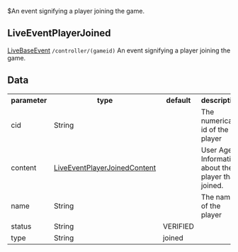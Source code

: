 $An event signifying a player joining the game.
## LiveEventPlayerJoined
<span class="extends"><a href="/enum/LiveBaseEvent">LiveBaseEvent</a></span>
<span class="channel"><code>/controller/(gameid)</code></span>
An event signifying a player joining the game.

## Data
<table>
  <tr>
    <th>parameter</th>
    <th>type</th>
    <th>default</th>
    <th>description</th>
  </tr>
  <tr>
    <td>cid</td>
    <td>String</td>
    <td></td>
    <td>The numerical id of the player</td>
  </tr>
  <tr>
    <td>content</td>
    <td><a href="/enum/LiveEventPlayerJoinedContent">LiveEventPlayerJoinedContent</a></td>
    <td></td>
    <td>User Agent Information about the player that joined.</td>
  </tr>
  <tr>
    <td>name</td>
    <td>String</td>
    <td></td>
    <td>The name of the player</td>
  </tr>
  <tr>
    <td>status</td>
    <td>String</td>
    <td>VERIFIED</td>
    <td></td>
  </tr>
  <tr>
    <td>type</td>
    <td>String</td>
    <td>joined</td>
    <td></td>
  </tr>
</table>
